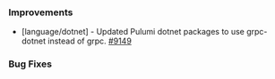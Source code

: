 ### Improvements

- [language/dotnet] - Updated Pulumi dotnet packages to use grpc-dotnet instead of grpc.
   [#9149](https://github.com/pulumi/pulumi/pull/9149)

### Bug Fixes
